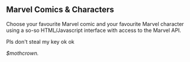 ## Marvel Comics & Characters

Choose your favourite Marvel comic and your favourite Marvel character using a so-so HTML/Javascript interface with access to the Marvel API. 

Pls don't steal my key ok ok

_$mothcrown._